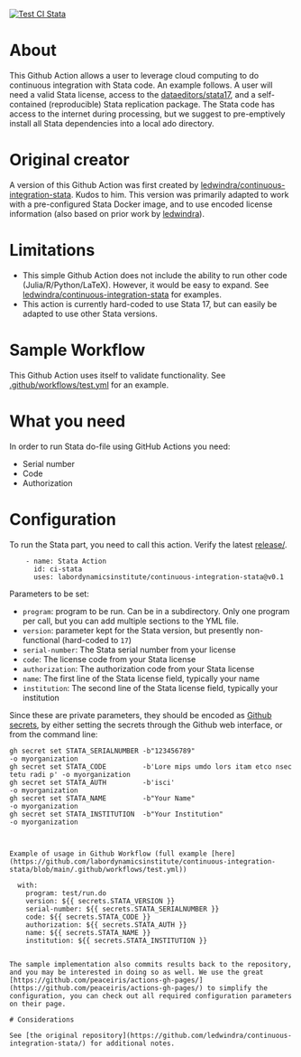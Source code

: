 [![Test CI Stata](https://github.com/labordynamicsinstitute/continuous-integration-stata/actions/workflows/test.yml/badge.svg)](https://github.com/labordynamicsinstitute/continuous-integration-stata/actions/workflows/test.yml)

# About

This Github Action allows a user to leverage cloud computing to do continuous integration with Stata code. An example follows. A user will need a valid Stata license, access to the [dataeditors/stata17](https://hub.docker.com/r/dataeditors/stata17), and a self-contained (reproducible) Stata replication package. The Stata code has access to the internet during processing, but we suggest to pre-emptively install all Stata dependencies into a local ado directory.

# Original creator

A version of this Github Action was first created by [ledwindra/continuous-integration-stata](https://github.com/ledwindra/continuous-integration-stata). Kudos to him. This version was primarily adapted to work with a pre-configured Stata Docker image, and to use encoded license information (also based on prior work by [ledwindra](https://github.com/ledwindra)).


# Limitations

- This simple Github Action does not include the ability to run other code (Julia/R/Python/LaTeX). However, it would be easy to expand. See [ledwindra/continuous-integration-stata](https://github.com/ledwindra/continuous-integration-stata) for examples.
- This action is currently hard-coded to use Stata 17, but can easily be adapted to use other Stata versions.

# Sample Workflow

This Github Action uses itself to validate functionality. See [.github/workflows/test.yml](.github/workflows/test.yml) for an example.


# What you need

In order to run
Stata do-file using GitHub Actions you need:

- Serial number
- Code
- Authorization

# Configuration

To run the Stata part, you need to call this action. Verify the latest [release/](release/).

```
    - name: Stata Action
      id: ci-stata
      uses: labordynamicsinstitute/continuous-integration-stata@v0.1
```

Parameters to be set:

- `program`: program to be run. Can be in a subdirectory. Only one program per call, but you can add multiple sections to the YML file.
- `version`: parameter kept for the Stata version, but presently non-functional (hard-coded to `17`)
- `serial-number`: The Stata serial number from your license
- `code`: The license code from your Stata license
- `authorization`: The authorization code from your Stata license
- `name`: The first line of the Stata license field, typically your name
- `institution`: The second line of the Stata license field, typically your institution

Since these are private parameters, they should be encoded as [Github secrets](https://docs.github.com/en/actions/security-guides/encrypted-secrets), by either setting the secrets through the Github web interface, or from the command line:

```{bash}
gh secret set STATA_SERIALNUMBER -b"123456789"                                      -o myorganization 
gh secret set STATA_CODE         -b'Lore mips umdo lors itam etco nsec tetu radi p' -o myorganization 
gh secret set STATA_AUTH         -b'isci'                                           -o myorganization 
gh secret set STATA_NAME         -b"Your Name"                                      -o myorganization
gh secret set STATA_INSTITUTION  -b"Your Institution"                               -o myorganization



Example of usage in Github Workflow (full example [here](https://github.com/labordynamicsinstitute/continuous-integration-stata/blob/main/.github/workflows/test.yml))

```
      with:
        program: test/run.do
        version: ${{ secrets.STATA_VERSION }}
        serial-number: ${{ secrets.STATA_SERIALNUMBER }}
        code: ${{ secrets.STATA_CODE }}
        authorization: ${{ secrets.STATA_AUTH }}
        name: ${{ secrets.STATA_NAME }}
        institution: ${{ secrets.STATA_INSTITUTION }}
```

The sample implementation also commits results back to the repository, and you may be interested in doing so as well. We use the great [https://github.com/peaceiris/actions-gh-pages/](https://github.com/peaceiris/actions-gh-pages/) to simplify the configuration, you can check out all required configuration parameters on their page. 

# Considerations

See [the original repository](https://github.com/ledwindra/continuous-integration-stata/) for additional notes.
